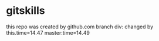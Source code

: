 # gitskills
this repo was created by github.com
branch div: changed by this.time=14.47
master:time=14.49
